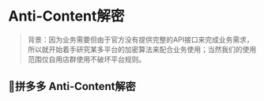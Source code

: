 # Anti-Content解密
> 背景：因为业务需要但由于官方没有提供完整的API接口来完成业务需求，所以就开始着手研究某多平台的加密算法来配合业务使用；当然我们的使用范围仅自用店群使用不破坏平台规则。

## 🍭拼多多 Anti-Content解密
